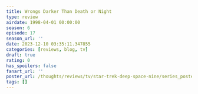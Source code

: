 ```yaml
---
title: Wrongs Darker Than Death or Night
type: review
airdate: 1998-04-01 00:00:00
season: 6
episode: 17
season_url: ''
date: 2023-12-10 03:35:11.347855
categories: [reviews, blog, tv]
draft: true
rating: 0
has_spoilers: false
fanart_url: ''
poster_url: /thoughts/reviews/tv/star-trek-deep-space-nine/series_poster.jpg
tags: []
---
```


